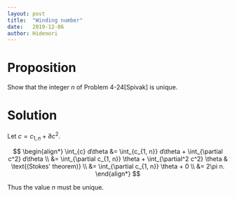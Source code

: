```yaml
---
layout: post
title:  "Winding number"
date:   2019-12-06
author: Hidenori
---
```


# Proposition
Show that the integer $n$ of Problem 4-24[Spivak] is unique.

# Solution
Let $c  = c_{1, n} + \partial c^2$.

$$
\begin{align*}
  \int_{c} d\theta
    &= \int_{c_{1, n}} d\theta + \int_{\partial c^2} d\theta \\
    &= \int_{\partial c_{1, n}} \theta + \int_{\partial^2 c^2} \theta & \text{(Stokes' theorem)} \\
    &= \int_{\partial c_{1, n}} \theta + 0 \\
    &= 2\pi n.
\end{align*}
$$

Thus the value $n$ must be unique.
